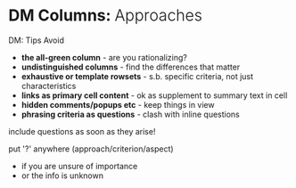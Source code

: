 # DM Columns: <span style="font-weight: 300">Approaches</span>

DM: Tips
Avoid
- **the all-green column** - are you rationalizing? 
- **undistinguished columns** - find the differences that matter 
- **exhaustive or template rowsets** - s.b. specific criteria, not just characteristics 
- **links as primary cell content** - ok as supplement to summary text in cell 
- **hidden comments/popups etc** - keep things in view 
- **phrasing criteria as questions** - clash with inline questions

include questions as soon as they arise!

put '?' anywhere (approach/criterion/aspect)
- if you are unsure of importance
- or the info is unknown
